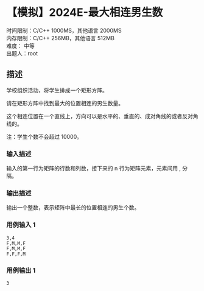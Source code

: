 # 【模拟】2024E-最大相连男生数  

时间限制：C/C++ 1000MS，其他语言 2000MS  
内存限制：C/C++ 256MB，其他语言 512MB  
难度： 中等  
出题人：root  

## 描述

学校组织活动，将学生排成一个矩形方阵。 

请在矩形方阵中找到最大的位置相连的男生数量。 

这个相连位置在一个直线上，方向可以是水平的、垂直的、成对角线的或者反对角线的。 

注：学生个数不会超过 10000。

### 输入描述

输入的第一行为矩阵的行数和列数，接下来的 n 行为矩阵元素，元素间用 , 分隔。

### 输出描述

输出一个整数，表示矩阵中最长的位置相连的男生个数。

### 用例输入 1
```
3,4
F,M,M,F
F,M,M,F
F,F,F,M
```
### 用例输出 1
```
3
```